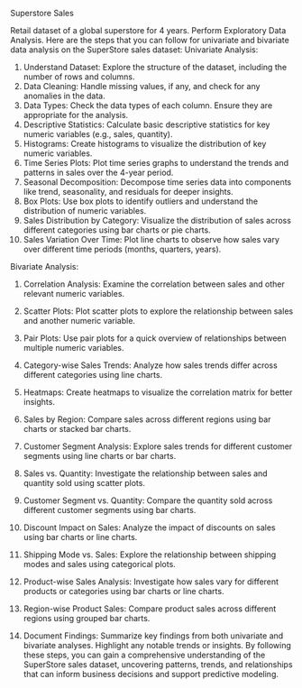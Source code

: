 Superstore Sales

Retail dataset of a global superstore for 4 years. Perform Exploratory Data Analysis. Here are the steps that you can follow for univariate and bivariate data analysis on the SuperStore sales dataset:
Univariate Analysis:
1. Understand Dataset: Explore the structure of the dataset, including the number of rows and columns.
2. Data Cleaning: Handle missing values, if any, and check for any anomalies in the data.
3. Data Types: Check the data types of each column. Ensure they are appropriate for the analysis.
4. Descriptive Statistics: Calculate basic descriptive statistics for key numeric variables (e.g., sales, quantity).
5. Histograms: Create histograms to visualize the distribution of key numeric variables.
6. Time Series Plots: Plot time series graphs to understand the trends and patterns in sales over the 4-year period.
7. Seasonal Decomposition: Decompose time series data into components like trend, seasonality, and residuals for deeper insights.
8. Box Plots: Use box plots to identify outliers and understand the distribution of numeric variables.
9. Sales Distribution by Category: Visualize the distribution of sales across different categories using bar charts or pie charts.
10. Sales Variation Over Time: Plot line charts to observe how sales vary over different time periods (months, quarters, years).

Bivariate Analysis:
1. Correlation Analysis: Examine the correlation between sales and other relevant numeric variables.
2. Scatter Plots: Plot scatter plots to explore the relationship between sales and another numeric variable.

3. Pair Plots: Use pair plots for a quick overview of relationships between multiple numeric variables.
4. Category-wise Sales Trends: Analyze how sales trends differ across different categories using line charts.
5. Heatmaps: Create heatmaps to visualize the correlation matrix for better insights.
6. Sales by Region: Compare sales across different regions using bar charts or stacked bar charts.
7. Customer Segment Analysis: Explore sales trends for different customer segments using line charts or bar charts.
8. Sales vs. Quantity: Investigate the relationship between sales and quantity sold using scatter plots.
9. Customer Segment vs. Quantity: Compare the quantity sold across different customer segments using bar charts.
10. Discount Impact on Sales: Analyze the impact of discounts on sales using bar charts or line charts.
11. Shipping Mode vs. Sales: Explore the relationship between shipping modes and sales using categorical plots.
12. Product-wise Sales Analysis: Investigate how sales vary for different products or categories using bar charts or line charts.
13. Region-wise Product Sales: Compare product sales across different regions using grouped bar charts.
14. Document Findings: Summarize key findings from both univariate and bivariate analyses. Highlight any notable trends or insights.
By following these steps, you can gain a comprehensive understanding of the SuperStore sales dataset, uncovering patterns, trends, and relationships that can inform business decisions and support predictive modeling.



